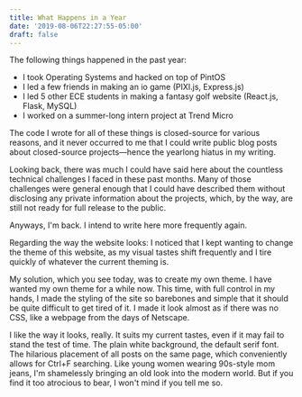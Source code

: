 ```yaml
---
title: What Happens in a Year
date: '2019-08-06T22:27:55-05:00'
draft: false
---
```

The following things happened in the past year:
- I took Operating Systems and hacked on top of PintOS
- I led a few friends in making an io game (PIXI.js, Express.js)
- I led 5 other ECE students in making a fantasy golf website (React.js, Flask, MySQL)
- I worked on a summer-long intern project at Trend Micro

The code I wrote for all of these things is closed-source for various reasons, and it never occurred to me that I could write public blog posts about closed-source projects—hence the yearlong hiatus in my writing.

Looking back, there was much I could have said here about the countless technical challenges I faced in these past months. Many of those challenges were general enough that I could have described them without disclosing any private information about the projects, which, by the way, are still not ready for full release to the public.

Anyways, I'm back. I intend to write here more frequently again. 

Regarding the way the website looks: I noticed that I kept wanting to change the theme of this website, as my visual tastes shift frequently and I tire quickly of whatever the current theming is. 

My solution, which you see today, was to create my own theme. I have wanted my own theme for a while now. This time, with full control in my hands, I made the styling of the site so barebones and simple that it should be quite difficult to get tired of it. I made it look almost as if there was no CSS, like a webpage from the days of Netscape.

I like the way it looks, really. It suits my current tastes, even if it may fail to stand the test of time. The plain white background, the default serif font. The hilarious placement of all posts on the same page, which conveniently allows for Ctrl+F searching. Like young women wearing 90s-style mom jeans, I'm shamelessly bringing an old look into the modern world. But if you find it too atrocious to bear, I won't mind if you tell me so.
